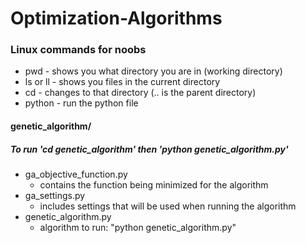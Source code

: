 # Optimization-Algorithms

### Linux commands for noobs
* pwd - shows you what directory you are in (working directory)
* ls or ll - shows you files in the current directory
* cd <directory> - changes to that directory (.. is the parent directory)
* python <file> - run the python file


#### genetic_algorithm/
##### To run 'cd genetic_algorithm' then 'python genetic_algorithm.py'
* ga_objective_function.py
    - contains the function being minimized for the algorithm
* ga_settings.py
    - includes settings that will be used when running the algorithm
* genetic_algorithm.py
    - algorithm to run: "python genetic_algorithm.py"
